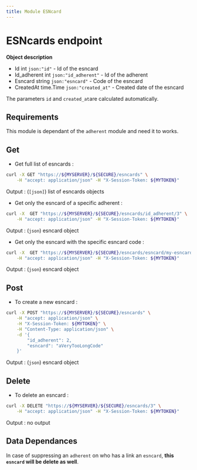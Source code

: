```yaml
---
title: Module ESNcard
---
```


# ESNcards endpoint

**Object description**

- Id            int         `json:"id"`             - Id of the esncard
- Id_adherent   int         `json:"id_adherent"`    - Id of the adherent
- Esncard       string      `json:"esncard"`        - Code of the esncard
- CreatedAt     time.Time   `json:"created_at"`     - Created date of the esncard

The parameters `id` and `created_at`are calculated automatically.

## Requirements

This module is dependant of the `adherent` module and need it to works.

## Get

- Get full list of esncards :

```bash
curl -X GET "https://${MYSERVER}/${SECURE}/esncards" \
    -H "accept: application/json" -H "X-Session-Token: ${MYTOKEN}"
```

Output : (`[json]`) list of esncards objects

- Get only the esncard of a specific adherent :

```bash
curl -X  GET "https://${MYSERVER}/${SECURE}/esncards/id_adherent/3" \
    -H "accept: application/json" -H "X-Session-Token: ${MYTOKEN}"
```

Output : (`json`) esncard object

- Get only the esncard with the specific esncard code :

```bash
curl -X  GET "https://${MYSERVER}/${SECURE}/esncards/esncard/my-esncard-code" \
    -H "accept: application/json" -H "X-Session-Token: ${MYTOKEN}"
```

Output : (`json`) esncard object

## Post

- To create a new esncard :

```bash
curl -X POST "https://${MYSERVER}/${SECURE}/esncards" \
    -H "accept: application/json" \
    -H "X-Session-Token: ${MYTOKEN}" \
    -H "Content-Type: application/json" \
    -d '{
        "id_adherent": 2,
        "esncard": "aVeryTooLongCode"
    }'
```

Output : (`json`) esncard object

## Delete

- To delete an esncard :

```bash
curl -X DELETE "https://${MYSERVER}/${SECURE}/esncards/3" \
    -H "accept: application/json" -H "X-Session-Token: ${MYTOKEN}"
```

Output : no output

## Data Dependances

In case of suppressing an `adherent` on who has a link an `esncard`, **this `esncard` will be delete as well**.
